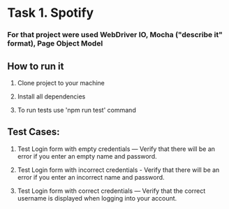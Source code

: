 # Task 1. Spotify 

### For that project were used WebDriver IO, Mocha ("describe it" format), Page Object Model

## How to run it
1. Clone project to your machine

2. Install all dependencies

3. To run tests use 'npm run test' command

## Test Cases:

1. Test Login form with empty credentials — Verify that there will be an error if you enter an empty name and password.

2. Test Login form with incorrect credentials - Verify that there will be an error if you enter an incorrect name and password.

3. Test Login form with correct credentials — Verify that the correct username is displayed when logging into your account.
